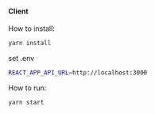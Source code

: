 #### Client

How to install:

```sh
yarn install

```

set .env

```sh
REACT_APP_API_URL=http://localhost:3000
```

How to run:

```sh
yarn start
```
